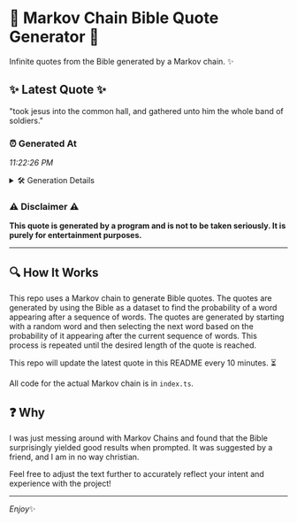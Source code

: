 # 📖 Markov Chain Bible Quote Generator 📖

Infinite quotes from the Bible generated by a Markov chain. ✨

## ✨ Latest Quote ✨
"took jesus into the common hall, and gathered unto him the whole band of soldiers."

### ⏰ Generated At
*11:22:26 PM*

<details>
    <summary>🛠️ Generation Details</summary>
    <p>
        <strong>🌱 Seed:</strong> took<br>
        <strong>🔄 Iterations:</strong> 14<br>
        <strong>📜 Context History:</strong><br>[ took ]: jesus<br>[ took, jesus ]: into<br>[ took, jesus, into ]: the<br>[ took, jesus, into, the ]: common<br>[ took, jesus, into, the, common ]: hall,<br>[ took, jesus, into, the, common, hall, ]: and<br>[ jesus, into, the, common, hall,, and ]: gathered<br>[ into, the, common, hall,, and, gathered ]: unto<br>[ the, common, hall,, and, gathered, unto ]: him<br>[ common, hall,, and, gathered, unto, him ]: the<br>[ hall,, and, gathered, unto, him, the ]: whole<br>[ and, gathered, unto, him, the, whole ]: band<br>[ gathered, unto, him, the, whole, band ]: of<br>[ unto, him, the, whole, band, of ]: soldiers.<br>
    </p>
</details>

### ⚠️ Disclaimer ⚠️
**This quote is generated by a program and is not to be taken seriously. It is purely for entertainment purposes.**

---

## 🔍 How It Works

This repo uses a Markov chain to generate Bible quotes. The quotes are generated by using the Bible as a dataset to find the probability of a word appearing after a sequence of words. The quotes are generated by starting with a random word and then selecting the next word based on the probability of it appearing after the current sequence of words. This process is repeated until the desired length of the quote is reached.

This repo will update the latest quote in this README every 10 minutes. ⏳

All code for the actual Markov chain is in `index.ts`.

## ❓ Why

I was just messing around with Markov Chains and found that the Bible surprisingly yielded good results when prompted. 
It was suggested by a friend, and I am in no way christian.

Feel free to adjust the text further to accurately reflect your intent and experience with the project!

---

*Enjoy*✨
